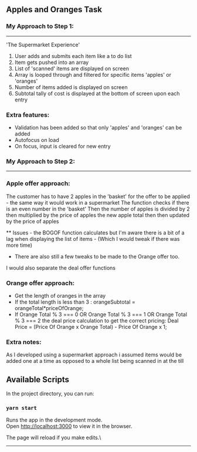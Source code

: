 
## Apples and Oranges Task


### My Approach to Step 1:
--------------------------

'The Supermarket Experience'

1. User adds and submits each item like a to do list
2. Item gets pushed into an array
3. List of 'scanned' items are displayed on screen
4. Array is looped through and filtered for specific items 'apples' or 'oranges'
5. Number of items added is displayed on screen
6. Subtotal tally of cost is displayed at the bottom of screen upon each entry

### Extra features:

- Validation has been added so that only 'apples' and 'oranges' can be added
- Autofocus on load
- On focus, input is cleared for new entry


### My Approach to Step 2:
--------------------------
### Apple offer approach:

The customer has to have 2 apples in the 'basket' for the offer to be applied - the same way it would work in a supermarket
The function checks if there is an even number in the 'basket'
Then the number of apples is divided by 2 then multiplied by the price of apples
the new apple total then then updated by the price of apples

** Issues - the BOGOF function calculates but I'm aware there is a bit of a lag when displaying the list of items - (Which I would tweak if there was more time)

- There are also still a few tweaks to be made to the Orange offer too. 

I would also separate the deal offer functions

### Orange offer approach:

- Get the length of  oranges in the array
- If the total length is less than 3 :   orangeSubtotal = orangeTotal*priceOfOrange;
- If Orange Total % 3 === 0 OR Orange Total % 3 === 1 OR Orange Total % 3 === 2 the deal price calculation to get the correct pricing:
  Deal Price = (Price Of Orange x Orange Total) - Price Of Orange x 1;





### Extra notes:

As I developed using a supermarket approach i assumed items would be added one at a time as opposed to a whole list being scanned in at the till


## Available Scripts

In the project directory, you can run:
### `yarn start`

Runs the app in the development mode.\
Open [http://localhost:3000](http://localhost:3000) to view it in the browser.

The page will reload if you make edits.\

-----------------------------------





